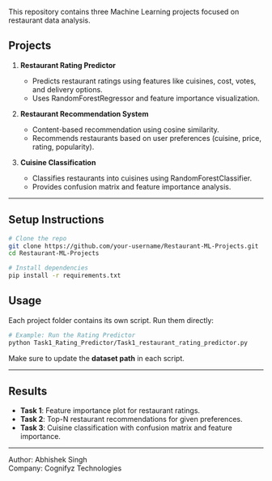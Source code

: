 This repository contains three Machine Learning projects focused on restaurant data analysis.

## Projects

1. **Restaurant Rating Predictor**
   - Predicts restaurant ratings using features like cuisines, cost, votes, and delivery options.
   - Uses RandomForestRegressor and feature importance visualization.

2. **Restaurant Recommendation System**
   - Content-based recommendation using cosine similarity.
   - Recommends restaurants based on user preferences (cuisine, price, rating, popularity).

3. **Cuisine Classification**
   - Classifies restaurants into cuisines using RandomForestClassifier.
   - Provides confusion matrix and feature importance analysis.

---

##  Setup Instructions

```bash
# Clone the repo
git clone https://github.com/your-username/Restaurant-ML-Projects.git
cd Restaurant-ML-Projects

# Install dependencies
pip install -r requirements.txt
```

## Usage

Each project folder contains its own script. Run them directly:

```bash
# Example: Run the Rating Predictor
python Task1_Rating_Predictor/Task1_restaurant_rating_predictor.py
```

Make sure to update the **dataset path** in each script.

---

##  Results
- **Task 1**: Feature importance plot for restaurant ratings.
- **Task 2**: Top-N restaurant recommendations for given preferences.
- **Task 3**: Cuisine classification with confusion matrix and feature importance.

---

 Author: Abhishek Singh  
 Company: Cognifyz Technologies
